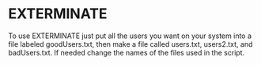 # EXTERMINATE
To use EXTERMINATE just put all the users you want on your system into a file labeled goodUsers.txt, then make a file called users.txt, users2.txt, and badUsers.txt. If needed change the names of the files used in the script.
